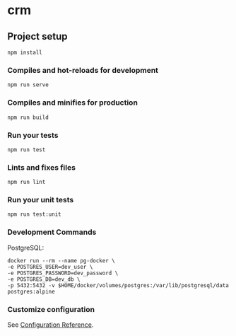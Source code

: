 # crm

## Project setup

```
npm install
```

### Compiles and hot-reloads for development

```
npm run serve
```

### Compiles and minifies for production

```
npm run build
```

### Run your tests

```
npm run test
```

### Lints and fixes files

```
npm run lint
```

### Run your unit tests

```
npm run test:unit
```

### Development Commands

PostgreSQL:

```
docker run --rm --name pg-docker \
-e POSTGRES_USER=dev_user \
-e POSTGRES_PASSWORD=dev_password \
-e POSTGRES_DB=dev_db \
-p 5432:5432 -v $HOME/docker/volumes/postgres:/var/lib/postgresql/data postgres:alpine
```

### Customize configuration

See [Configuration Reference](https://cli.vuejs.org/config/).
